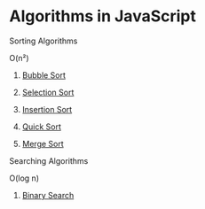# Algorithms in JavaScript

Sorting Algorithms

O(n²)

1. [Bubble Sort](Sorting/bubblesort.js)

2. [Selection Sort](Sorting/selectionsort.js)

3. [Insertion Sort](Sorting/insertionsort.js)

4. [Quick Sort](Sorting/quicksort.js)

5. [Merge Sort](Sorting/mergesort.js)


Searching Algorithms

O(log n)

1. [Binary Search](Searching/binarysearch.js)
